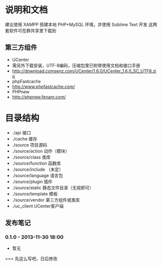 说明和文档
===
建议使用 XAMPP 搭建本地 PHP+MySQL 环境，并使用 Sublime Text 开发
这两套软件可在群共享里下载到

第三方组件
--------
- UCenter
 - 需另外下载安装，UTF-8编码，压缩包里已附带使用文档和接口手册
 - http://download.comsenz.com/UCenter/1.6.0/UCenter_1.6.0_SC_UTF8.zip
- phpFastcache
 - http://www.phpfastcache.com/
- PHPnew
 - http://phpnew.fenanr.com/

目录结构
===
- ./api 接口
- ./cache 缓存
- ./source 项目源码
 - ./source/action 动作（模块）
 - ./source/class 类库
 - ./source/function 函数库
 - ./source/include （未定）
 - ./source/language 语言包
 - ./source/plugin 插件
 - ./source/static 静态文件目录（无视即可）
 - ./source/template 模板
 - ./source/vendor 第三方组件或类库
- ./uc_client UCenter客户端

发布笔记
--------
### 0.1.0 - 2013-11-30 18:00
- 暂无

===
先这么写吧，日后修改
